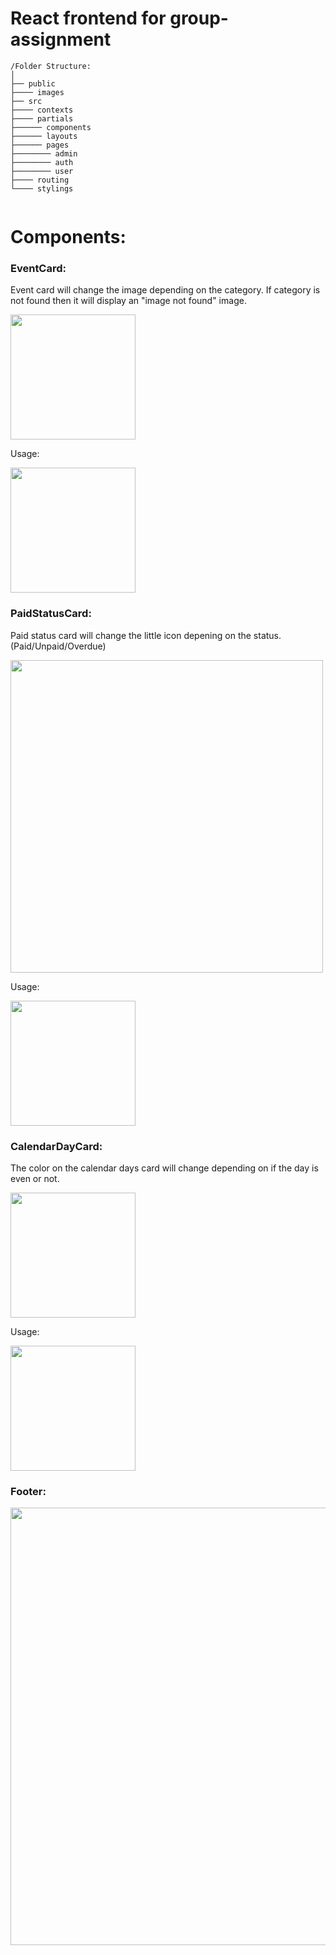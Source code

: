 # React frontend for group-assignment 




```
/Folder Structure:
│
├── public           
├──── images            
├── src             
├──── contexts
├──── partials          
├────── components            
├────── layouts            
├────── pages       
├──────── admin           
├──────── auth
├──────── user
├──── routing
└──── stylings        


```

# Components: 


### EventCard:

Event card will change the image depending on the category. If category is not found then it will display an "image not found" image.

<img src="https://github.com/user-attachments/assets/c2477a47-4994-4ccc-9e40-13c5062e33f1" height="200">

Usage: 

<img src="https://github.com/user-attachments/assets/403aa4e9-b8a1-423c-b432-d963bae306b3" height="200">


### PaidStatusCard:

Paid status card will change the little icon depening on the status. (Paid/Unpaid/Overdue)

<img src="https://github.com/user-attachments/assets/6bff10ae-97b9-4e61-bf67-9ca50f377629" width="500">

Usage: 

<img src="https://github.com/user-attachments/assets/f24bc4f3-6846-4aad-9583-99d2219fb268" height="200">


### CalendarDayCard:

The color on the calendar days card will change depending on if the day is even or not. 

<img src="https://github.com/user-attachments/assets/422d2eb1-6570-478c-9e0b-2790da8b919d" height="200">

Usage: 

<img src="https://github.com/user-attachments/assets/163078b5-bff8-4f73-b15f-ce0a217551a4" height="200">

### Footer:

<img src="https://github.com/user-attachments/assets/f54f7313-d3a0-4e4a-94fe-6605dcfa3e31" width="700">
